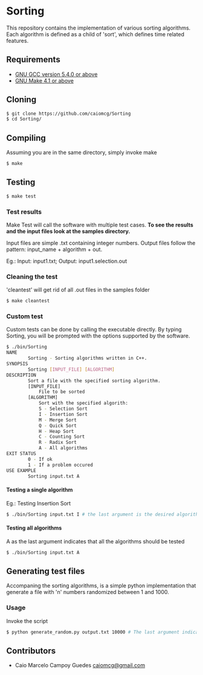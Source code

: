 # Sorting

This repository contains the implementation of various sorting algorithms. Each algorithm is defined as a child of 'sort',
which defines time related features.

## Requirements
- [GNU GCC version 5.4.0 or above](https://gcc.gnu.org/)
- [GNU Make 4.1 or above](https://www.gnu.org/software/make/)

## Cloning

```sh
$ git clone https://github.com/caiomcg/Sorting
$ cd Sorting/
```
## Compiling
Assuming you are in the same directory, simply invoke make

```sh
$ make
```

## Testing
```sh
$ make test
```
### Test results

Make Test will call the software with multiple test cases.
**To see the results and the input files look at the samples directory.**

Input files are simple .txt containing integer numbers. Output files follow the pattern: input_name + algorithm + out.

Eg.: Input: input1.txt; Output: input1.selection.out

### Cleaning the test
'cleantest' will get rid of all .out files in the samples folder

```sh
$ make cleantest
```

### Custom test
Custom tests can be done by calling the executable directly. By typing Sorting, you will be prompted with the options
supported by the software. 

```sh
$ ./bin/Sorting
NAME
        Sorting - Sorting algorithms written in C++.
SYNOPSIS
        Sorting [INPUT_FILE] [ALGORITHM]
DESCRIPTION
        Sort a file with the specified sorting algorithm.
        [INPUT_FILE]
            File to be sorted
        [ALGORITHM]
            Sort with the specified algorith:
            S - Selection Sort
            I - Insertion Sort
            M - Merge Sort
            Q - Quick Sort
            H - Heap Sort
            C - Counting Sort
            R - Radix Sort
            A - All algorithms
EXIT STATUS
        0 - If ok
        1 - If a problem occured
USE EXAMPLE
        Sorting input.txt A
```

#### Testing a single algorithm
Eg.: Testing Insertion Sort

```sh
$ ./bin/Sorting input.txt I # the last argument is the desired algorithm
```

#### Testing all algorithms
A as the last argument indicates that all the algorithms should be tested

```sh
$ ./bin/Sorting input.txt A
```

## Generating test files
Accompaning the sorting algorithms, is a simple python implementation that generate a file with 'n' numbers randomized between
1 and 1000.

### Usage
Invoke the script

```sh
$ python generate_random.py output.txt 10000 # The last argument indicate the amount of random numbers to dump
```

## Contributors

* Caio Marcelo Campoy Guedes <caiomcg@gmail.com>
